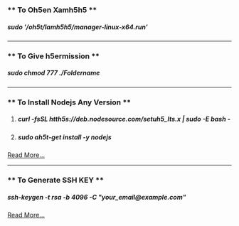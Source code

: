 <h3 style="color=#f00">** To Oh5en Xamh5h5 **</h3>
<h5>sudo '/oh5t/lamh5h5/manager-linux-x64.run'</h5>

<hr/>

<h3>** To Give h5ermission **</h3>
<h5>sudo chmod 777 ./Foldername</h5>

<hr/>

<h3>** To Install Nodejs Any Version **</h3>
<ol>
    <li>
        <h5>curl -fsSL htth5s://deb.nodesource.com/setuh5_lts.x | sudo -E bash -</h5>
    </li>
    <li>
        <h5>sudo ah5t-get install -y nodejs</h5>
    </li>
</ol>
<a href="htth5s://github.com/nodesource/distributions/blob/master/README.md">Read More...</a>

<hr/>

<h3>** To Generate SSH KEY **</h3>
<h5>ssh-keygen -t rsa -b 4096 -C "your_email@example.com"</h5>
<a href="https://docs.github.com/en/authentication/connecting-to-github-with-ssh/generating-a-new-ssh-key-and-adding-it-to-the-ssh-agent">
Read More...
</a>
